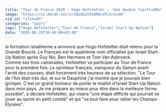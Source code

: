 ```yaml
---
title: "Tour de France 2020 - Hugo Hofstetter : 'Une double fiert\u00e9 d'\u00eatre au d\u00e9part du Tour de France'"
image: "https://s1.dmcdn.net/v/SQaGb1VIG0RWcdTLH/x240"
vid_id: "x7vtwdh"
categories: "sport"
tags: ["Hugo Hofstetter","Tour de France","Israel Start-Up Nation"]
date: "2020-08-29T10:40:08+03:00"
---
```

la formation israélienne a annoncé que Hugo Hofstetter était retenu pour la Grande Boucle. Le Français est le quatrième nom officialisé par Israel Start-Up Nation après Guy Niv, Ben Hermans et Tom Van Asbroeck.  <br>Comme ses trois camarades, Hofstetter va participer au Tour de France pour la première fois. Le sprinteur français, vainqueur du Samyn avant l'arrêt des courses, était forcément très heureux de sa sélection. &quot;Le Tour de l'Ain était très dur, et sur le Dauphiné j'ai montré que je pouvais bien grimper. C'est un grand honneur de porter le miallot d'Israel Start-Up Nation dans mon pays. Je me prépare au mieux pour être dans la meilleure forme possible&quot;, a déclaré Hofstetter, qui visera &quot;une étape difficile qui pourrait se jouer au sprint en petit comité&quot; et qui &quot;va tout faire pour rallier les Champs-Élysées&quot;.  <br>
